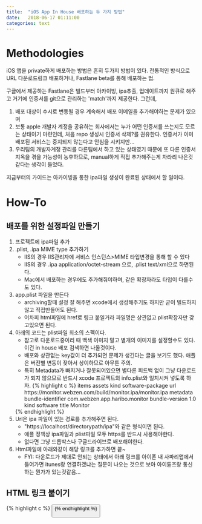 ```yaml
---
title:  "iOS App In House 배포하는 두 가지 방법"
date:   2018-06-17 01:11:00
categories: text
---
```


# Methodologies

iOS 앱을 private하게 배포하는 방법은 흔히 두가지 방법이 있다. 전통적인 방식으로 URL 다운로드링크 배포하거나, Fastlane beta를 통해 배포하는 법.

구글에서 제공하는 Fastlane은 빌드부터 아카이빙, ipa추출, 업데이트까지 원큐로 해주고 거기에 인증서를 git으로 관리하는 'match'까지 제공한다. 그런데,
1. 배포 대상이 수시로 변동될 경우 계속해서 배포 이메일을 추가해야하는 문제가 있으며
2. 보통 apple 개발자 계정을 공유하는 회사에서는 누가 어떤 인증서를 쓰는지도 모르는 상태이기 마련인데, 처음 repo 생성시 인증서 삭제?를 권유한다. 인증서가 이미 배포된 서비스는 중지되지 않는다고 안심을 시키지만… 
3. 우리팀의 개발자계정 관리를 다른팀에서 하고 있는 상태였기 때문에 또 다른 인증서 지옥을 겪을 가능성이 농후하므로, manual하게 직접 추가해주는게 차라리 나은것 같다는 생각이 들었다.

지금부터의 가이드는 아카이빙을 통한 ipa파일 생성이 완료된 상태에서 할 일이다.


# How-To

## 배포를 위한 설정파일 만들기

1. 프로젝트에 ipa파일 추가
2. .plist, .ipa MIME type 추가하기
	- IIS의 경우 IIS관리자에 서비스 인스턴스>MIME 타입변경을 통해 할 수 있다
	- IIS의 경우 .ipa application/octet-stream 으로, .plist text/xml으로 하면된다.
	- Mac에서 배포하는 경우에도 추가해줘야하며, 같은 확장자라도 타입이 다를수도 있다.
3. app.plist 파일을 만든다
	- archiving할때 설정 잘 해주면 xcode에서 생성해주기도 하지만 굳이 빌드하지 않고 직접만들어도 된다.
	- 어차피 html파일에 href로 링크 붙일거라 파일명은 상관없고 plist확장자만 갖고있으면 된다.
4. 아래의 코드는 plist파일 최소의 스펙이다.
	- 참고로 다운로드중이리 때 백색 이미지 말고 별개의 이미지를 설정할수도 있다. 이건 in house 배포 검색하면 나올것이다.
	- 배포와 상관없는 key값이 더 추가되면 문제가 생긴다는 글을 보기도 했다. 애플은 버전별 변동이 잦아서 상이하므로 아무튼 주의.
	- 특히 Metadata가 빠지거나 잘못되어있으면 별다른 피드백 없이 그냥 다운로드가 되지 않으므로 반드시 xcode 프로젝트의 info.plist와 일치시켜 넣도록 하자.
    {% highlight c %}
        <?xml version="1.0" encoding="UTF-8"?>
        <!DOCTYPE plist PUBLIC "-//Apple//DTD PLIST 1.0//EN" "http://www.apple.com/DTDs/PropertyList-1.0.dtd">
        <plist version="1.0">
        <dict>
            <key>items</key>
            <array>
                <dict>
                    <key>assets</key>
                    <array>
                        <dict>
                            <key>kind</key>
                            <string>software-package</string>
                            <key>url</key>
                            <string>https://monitor.webzen.com/build/monitor.ipa/monitor.ipa</string>
                        </dict>
                    </array>
                    <key>metadata</key>
                    <dict>
                        <key>bundle-identifier</key>
                        <string>com.webzen.app.haribo.monitor</string>
                        <key>bundle-version</key>
                        <string>1.0</string>
                        <key>kind</key>
                        <string>software</string>
                        <key>title</key>
                        <string>Monitor</string>
                    </dict>
                </dict>
            </array>
        </dict>
    </plist>
    {% endhighlight %}
5. Url은 ipa 파일이 있는 경로를 추가해주면 된다.
	- "https://localhost/directorypath/ipa"와 같은 형식이면 된다.
	- 애플 정책상 ipa파일과 plist파일 모두 https를 반드시 사용해야한다.
	- 없다면 그냥 드롭박스나 구글드라이브로 배포해야한다.
6. Html파일에 아래와같이 해당 링크를 추가하면 끝~
    - FYI: 다운로드가 제대로 안되는 상태에서 아래 링크를 아이폰 내 사파리앱에서 들어가면 itunes랑 연결하겠냐는 질문이 나오는 것으로 보아 아이튠즈랑 통신하는 뭔가가 있는것같음…

## HTML 링크 붙이기

{% highlight c %}
<a href="itms-services://?action=download-manifest&url=https://monitor.webzen.com/build/monitor.ipa/monitor.plist">
    <button type="button" class="btn btn-default" id="iosDownload">
</a>
{% endhighlight %}